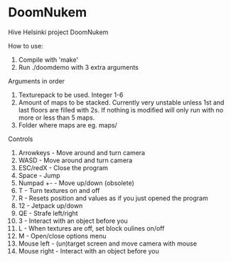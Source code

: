 # DoomNukem
Hive Helsinki project DoomNukem

How to use:
1. Compile with 'make'
2. Run ./doomdemo with 3 extra arguments

Arguments in order
1. Texturepack to be used. Integer 1-6
2. Amount of maps to be stacked. Currently very unstable unless 1st and last floors are filled with 2s. If nothing is modified will only run with no more or less than 5 maps.
3. Folder where maps are eg. maps/

Controls
1. Arrowkeys - Move around and turn camera
2. WASD - Move around and turn camera
3. ESC/redX - Close the program
4. Space - Jump
5. Numpad +- - Move up/down (obsolete)
6. T - Turn textures on and off
7. R - Resets position and values as if you just opened the program
8. 12 - Jetpack up/down
9. QE - Strafe left/right
10. 3 - Interact with an object before you
11. L - When textures are off, set block oulines on/off
12. M - Open/close options menu
13. Mouse left - (un)target screen and move camera with mouse
14. Mouse right - Interact with an object before you
